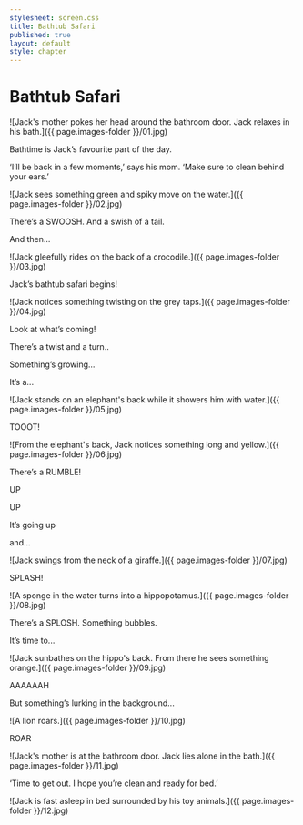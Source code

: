 ```yaml
---
stylesheet: screen.css
title: Bathtub Safari
published: true
layout: default
style: chapter
---
```


# Bathtub Safari

![Jack's mother pokes her head around the bathroom door. Jack relaxes in his bath.]({{ page.images-folder }}/01.jpg)

Bathtime is Jack’s favourite part of the day.

‘I’ll be back in a few moments,’ says his mom. ‘Make sure to clean behind your ears.’


![Jack sees something green and spiky move on the water.]({{ page.images-folder }}/02.jpg)

There’s a SWOOSH. And a swish of a tail. 

And then...

![Jack gleefully rides on the back of a crocodile.]({{ page.images-folder }}/03.jpg)

Jack’s bathtub safari begins!

![Jack notices something twisting on the grey taps.]({{ page.images-folder }}/04.jpg)

Look at what’s coming!

There’s a twist and a turn..

Something’s growing...

It’s a...

![Jack stands on an elephant's back while it showers him with water.]({{ page.images-folder }}/05.jpg)

TOOOT!


![From the elephant's back, Jack notices something long and yellow.]({{ page.images-folder }}/06.jpg)

There’s a RUMBLE!

UP

UP

It’s going up

and...

![Jack swings from the neck of a giraffe.]({{ page.images-folder }}/07.jpg)

SPLASH!

![A sponge in the water turns into a hippopotamus.]({{ page.images-folder }}/08.jpg)

There’s a SPLOSH. Something bubbles.

It’s time to...

![Jack sunbathes on the hippo's back. From there he sees something orange.]({{ page.images-folder }}/09.jpg)

AAAAAAH

But something’s lurking in the background...

![A lion roars.]({{ page.images-folder }}/10.jpg)

ROAR

![Jack's mother is at the bathroom door. Jack lies alone in the bath.]({{ page.images-folder }}/11.jpg)

‘Time to get out. I hope you’re clean and ready for bed.’

![Jack is fast asleep in bed surrounded by his toy animals.]({{ page.images-folder }}/12.jpg)
